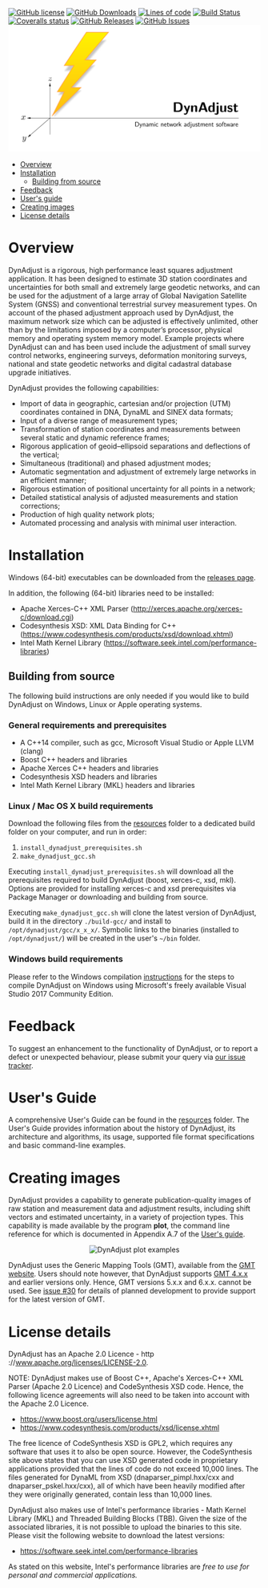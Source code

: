 [![GitHub license](https://img.shields.io/badge/license-Apache-blue.svg)](https://raw.githubusercontent.com/icsm-au/DynAdjust/master/LICENSE)
[![GitHub Downloads](https://img.shields.io/github/downloads/icsm-au/DynAdjust/total)](https://github.com/icsm-au/DynAdjust/releases)
[![Lines of code](https://img.shields.io/tokei/lines/github/icsm-au/DynAdjust)](https://github.com/icsm-au/DynAdjust/tree/master/dynadjust)
[![Build Status](https://travis-ci.org/icsm-au/DynAdjust.svg?branch=master)](https://travis-ci.org/icsm-au/DynAdjust)
[![Coveralls status](https://coveralls.io/repos/github/rogerfraser/DynAdjust/badge.svg?branch=master)](https://coveralls.io/github/rogerfraser/DynAdjust?branch=master)
[![GitHub Releases](https://img.shields.io/github/v/release/icsm-au/DynAdjust.svg)](https://github.com/icsm-au/DynAdjust/releases)
[![GitHub Issues](https://img.shields.io/github/issues/icsm-au/DynAdjust.svg)](https://github.com/icsm-au/DynAdjust/issues)
[![DynAdjust](resources/img/dynadjust-banner.png)](https://raw.githubusercontent.com/icsm-au/DynAdjust/master/resources/img/dynadjust-banner.png)
- [Overview](#overview)
- [Installation](#installation)
  - [Building from source](#building-from-source)
- [Feedback](#feedback)
- [User's guide](#users-guide)
- [Creating images](#creating-images)
- [License details](#license-details)

# Overview
DynAdjust is a rigorous, high performance least squares adjustment application. It has been designed
to estimate 3D station coordinates and uncertainties for both small and extremely large geodetic networks,
and can be used for the adjustment of a large array of Global Navigation Satellite System
(GNSS) and conventional terrestrial survey measurement types. On account of the phased adjustment
approach used by DynAdjust, the maximum network size which can be adjusted is effectively
unlimited, other than by the limitations imposed by a computer’s processor, physical memory and
operating system memory model. Example projects where DynAdjust can and has been used include
the adjustment of small survey control networks, engineering surveys, deformation monitoring
surveys, national and state geodetic networks and digital cadastral database upgrade initiatives.

DynAdjust provides the following capabilities:
* Import of data in geographic, cartesian and/or projection (UTM) coordinates contained in
DNA, DynaML and SINEX data formats;
* Input of a diverse range of measurement types;
* Transformation of station coordinates and measurements between several static and dynamic
reference frames;
* Rigorous application of geoid–ellipsoid separations and deflections of the vertical;
* Simultaneous (traditional) and phased adjustment modes;
* Automatic segmentation and adjustment of extremely large networks in an efficient manner;
* Rigorous estimation of positional uncertainty for all points in a network;
* Detailed statistical analysis of adjusted measurements and station corrections;
* Production of high quality network plots;
* Automated processing and analysis with minimal user interaction.

# Installation

Windows (64-bit) executables can be downloaded from the [releases page](https://github.com/icsm-au/dynadjust/releases/latest).

In addition, the following (64-bit) libraries need to be installed:
 - Apache Xerces-C++ XML Parser (http://xerces.apache.org/xerces-c/download.cgi)
 - Codesynthesis XSD: XML Data Binding for C++ (https://www.codesynthesis.com/products/xsd/download.xhtml)
 - Intel Math Kernel Library (https://software.seek.intel.com/performance-libraries)

## Building from source
The following build instructions are only needed if you would like to build DynAdjust on Windows, Linux or Apple operating systems.

### General requirements and prerequisites
 - A C++14 compiler, such as gcc, Microsoft Visual Studio or Apple LLVM (clang)
 - Boost C++ headers and libraries
 - Apache Xerces C++ headers and libraries
 - Codesynthesis XSD headers and libraries
 - Intel Math Kernel Library (MKL) headers and libraries

### Linux / Mac OS X build requirements
Download the following files from the [resources](https://github.com/icsm-au/DynAdjust/tree/master/resources) folder to a dedicated build folder on your computer, and run in order:
  1. `install_dynadjust_prerequisites.sh`
  2. `make_dynadjust_gcc.sh`

Executing `install_dynadjust_prerequisites.sh` will download all the prerequisites required to build DynAdjust (boost, xerces-c, xsd, mkl).  Options are provided for installing xerces-c and xsd prerequisites via Package Manager or downloading and building from source. 

Executing `make_dynadjust_gcc.sh` will clone the latest version of DynAdjust, build it in the directory `./build-gcc/` and install to `/opt/dynadjust/gcc/x_x_x/`. Symbolic links to the binaries (installed to `/opt/dynadjust/`) will be created in the user's `~/bin` folder.
  
### Windows build requirements
Please refer to the Windows compilation [instructions](https://github.com/icsm-au/DynAdjust/blob/master/resources/dynadjust-compilation-in-windows.pdf) for the steps to compile DynAdjust on Windows using Microsoft's freely available Visual Studio 2017 Community Edition.

# Feedback

To suggest an enhancement to the functionality of DynAdjust, or to report a defect or unexpected behaviour, please submit your query via [our issue tracker](https://github.com/icsm-au/dynadjust/issues).

# User's Guide

A comprehensive User's Guide can be found in the [resources](https://github.com/icsm-au/DynAdjust/tree/master/resources) folder.  The User's Guide provides information about the history of DynAdjust, its architecture and algorithms, its usage, supported file format specifications and basic command-line examples.

# Creating images

DynAdjust provides a capability to generate publication-quality images of raw station and measurement data and adjustment results, including shift vectors and estimated uncertainty, in a variety of projection types. This capability is made available by the program **plot**, the command line reference for which is documented in Appendix A.7 of the [User's guide](#users-guide). 

<p align="center">
  <img title="DynAdjust plot examples" src="https://raw.githubusercontent.com/icsm-au/DynAdjust/master/resources/img/dynadjust-plot-images.png"/>
</p>
  
DynAdjust uses the Generic Mapping Tools (GMT), available from the [GMT website](https://www.generic-mapping-tools.org/download/). Users should note however, that DynAdjust supports [GMT 4.x.x](https://github.com/GenericMappingTools/gmt/wiki/GMT-4.5.18) and earlier versions only. Hence, GMT versions 5.x.x and 6.x.x. cannot be used. See [issue #30](https://github.com/icsm-au/DynAdjust/issues/30) for details of planned development to provide support for the latest version of GMT.

# License details
DynAdjust has an Apache 2.0 Licence - http ://www.apache.org/licenses/LICENSE-2.0.   

NOTE: DynAdjust makes use of Boost C++, Apache's Xerces-C++ XML Parser (Apache 2.0 Licence) and CodeSynthesis XSD code. Hence, the following licence agreements will also need to be taken into account with the Apache 2.0 Licence. 

* https://www.boost.org/users/license.html 
* https://www.codesynthesis.com/products/xsd/license.xhtml

The free licence of CodeSynthesis XSD is GPL2, which requires any software that uses it to also be open source.  However, the CodeSynthesis site above states that you can use XSD generated code in proprietary applications provided that the lines of code do not exceed 10,000 lines.  The files generated for DynaML from XSD (dnaparser_pimpl.hxx/cxx and dnaparser_pskel.hxx/cxx), all of which have been heavily modified after they were originally generated, contain less than 10,000 lines. 

DynAdjust also makes use of Intel's performance libraries - Math Kernel Library (MKL) and Threaded Building Blocks (TBB). Given the size of the associated libraries, it is not possible to upload the binaries to this site. Please visit the following website to download the latest versions:

* https://software.seek.intel.com/performance-libraries

As stated on this website, Intel's performance libraries are *free to use for personal and commercial applications.*
